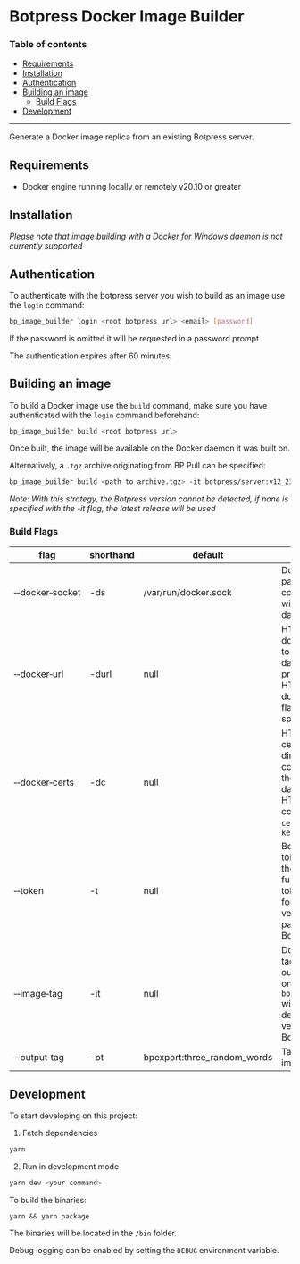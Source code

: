 # Botpress Docker Image Builder

### Table of contents
  - [Requirements](#requirements)
  - [Installation](#installation)
  - [Authentication](#authentication)
  - [Building an image](#building-an-image)
    - [Build Flags](#build-flags)
  - [Development](#development)

----

Generate a Docker image replica from an existing Botpress server.


## Requirements
- Docker engine running locally or remotely v20.10 or greater
## Installation

_Please note that image building with a Docker for Windows daemon is not currently supported_

## Authentication

To authenticate with the botpress server you wish to build as an image use the `login` command:

```sh
bp_image_builder login <root botpress url> <email> [password]
```

If the password is omitted it will be requested in a password prompt

The authentication expires after 60 minutes.

## Building an image

To build a Docker image use the `build` command, make sure you have authenticated with the `login` command beforehand:

```sh
bp_image_builder build <root botpress url>
```
Once built, the image will be available on the Docker daemon it was built on.

Alternatively, a `.tgz` archive originating from BP Pull can be specified:
```sh
bp_image_builder build <path to archive.tgz> -it botpress/server:v12_23_0
```
*Note: With this strategy, the Botpress version cannot be detected, if none is specified with the -it flag, the latest release will be used*

### Build Flags
| flag            | shorthand | default              | description                                                                                                          |   |
|-----------------|-----------|----------------------|----------------------------------------------------------------------------------------------------------------------|---|
| &#x2011;&#x2011;docker&#x2011;socket | -ds       | /var/run/docker.sock | Docker socket path to use to communicate with the docker daemon                                                           |   |
| &#x2011;&#x2011;docker&#x2011;url    | -durl     | null                 | HTTP url of the docker daemon to use, if the daemon is protected by HTTPS, the docker-certs flag must be specified           |   |
| &#x2011;&#x2011;docker&#x2011;certs  | -dc       | null                 | HTTPS certificate directory for connecting to the docker daemon via HTTPS, must contain `ca.pem`, `cert.pem` and `key.pem` |   |
| &#x2011;&#x2011;token | -t | null | Botpress JWT token to bypass the `login` function, the token can be found in the version control page of the Botpress UI |
| &#x2011;&#x2011;image&#x2011;tag | -it | null | Docker image tag to base the output image on, defaults to `botpress/server` with the detected version of Botpress |
| &#x2011;&#x2011;output&#x2011;tag | -ot | bpexport:three_random_words | Tag of the built image |

## Development
To start developing on this project:

1. Fetch dependencies
```sh
yarn
```

2. Run in development mode
```sh
yarn dev <your command>
```

To build the binaries:
```
yarn && yarn package
```
The binaries will be located in the `/bin` folder.

Debug logging can be enabled by setting the `DEBUG` environment variable.
